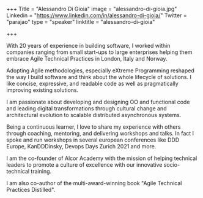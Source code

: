 +++
Title = "Alessandro Di Gioia"
image = "alessandro-di-gioia.jpg"
Linkedin = "https://www.linkedin.com/in/alessandro-di-gioia/"
Twitter = "parajao"
type = "speaker"
linktitle = "alessandro-di-gioia"

+++

With 20 years of experience in building software, I worked within companies ranging from small start-ups to large enterprises helping them embrace Agile Technical Practices in London, Italy and Norway.

Adopting Agile methodologies, especially eXtreme Programming reshaped the way I build software and think about the whole lifecycle of solutions. I like concise, expressive, and readable code as well as pragmatically improving existing solutions.

I am passionate about developing and designing OO and functional code and leading digital transformations through cultural change and architectural evolution to scalable distributed asynchronous systems.

Being a continuous learner, I love to share my experience with others through coaching, mentoring, and delivering workshops and talks. In fact I spoke and run workshops in several european conferences like DDD Europe, KanDDDinsky, Devops Days Zurich 2021 and more.

I am the co-founder of Alcor Academy with the mission of helping technical leaders to promote a culture of excellence with our innovative socio-technical training.

I am also co-author of the multi-award-winning book "Agile Technical Practices Distilled".